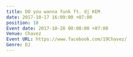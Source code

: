 ```yaml
---
title: DO you wanna funk ft. dj KEM
date: 2017-10-17 16:09:00 +07:00
position: 18
Event date: 2017-10-20 00:00:00 +07:00
Venue: Chavez
Event URL: https://www.facebook.com/19Chavez/
Genre: DJ
---
```


